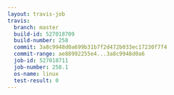 ```yaml
---
layout: travis-job
travis:
  branch: master
  build-id: 527018709
  build-number: 258
  commit: 3a8c9948d0a699b31b7f2d472b033ec17230f7f4
  commit-range: ae88992255e4...3a8c9948d0a6
  job-id: 527018711
  job-number: 258.1
  os-name: linux
  test-result: 0
---
```

